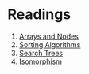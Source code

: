 # Readings

1. [Arrays and Nodes](./arrays_and_nodes.md)
2. [Sorting Algorithms](./sorting_algorithms.md)
3. [Search Trees](./search_trees.md)
4. [Isomorphism](./isomorphism.md)
